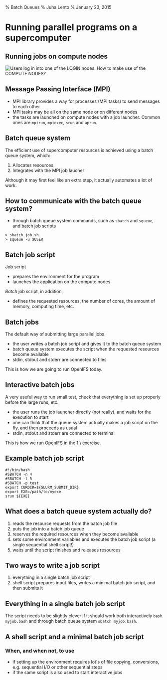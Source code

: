 % Batch Queues
% Juha Lento
% January 23, 2015


# Running parallel programs on a supercomputer

## Running jobs on compute nodes

![Users log in into one of the LOGIN nodes. How to make use of the
 COMPUTE NODES?](include/SupercomputerArchitecture.svg)

## Message Passing Interface (MPI)

- MPI library provides a way for processes (MPI tasks) to
  send messages to each other
- MPI tasks may be all on the same node or on different nodes
- the tasks are launched on compute nodes with a job launcher. Common
  ones are `mpirun`, `mpiexec`, `srun` and `aprun`.


## Batch queue system

The efficient use of supercomputer resources is achieved using a batch
queue system, which:

1. Allocates resources
2. Integrates with the MPI job laucher

Although it may first feel like an extra step, it actually automates a
lot of work.


## How to communicate with the batch queue system?

- through batch queue system commands, such as `sbatch` and `squeue`,
  and batch job scripts

~~~~
> sbatch job.sh
> squeue -u $USER
~~~~


## Batch job script

Job script 

- prepares the environment for the program
- launches the application on the compute nodes

*Batch* job script, in addition,

- defines the requested resources, the number of cores, the amount of
  memory, computing time, etc.


## Batch jobs

The default way of submitting large parallel jobs.

- the user writes a batch job script and gives it to the batch queue system
- batch queue system executes the script when the requested
  resources become available
- stdin, stdout and stderr are connected to files

This is how we are going to run OpenIFS today.


## Interactive batch jobs

A very useful way to run small test, check that everything is set up
properly before the large runs, etc.

- the user runs the job launcher directly (not really), and waits
  for the execution to start
- one can think that the queue system actually makes a job script on
  the fly, and then proceeds as usual
- stdin, stdout and stderr are connected to terminal

This is how we run OpenIFS in the 1.\ exercise.


## Example batch job script

~~~~
#!/bin/bash
#SBATCH -n 4
#SBATCH -t 5
#SBATCH -p test
export CURDIR=${SLURM_SUBMIT_DIR}
export EXE=/path/to/myexe
srun ${EXE}
~~~~

## What does a batch queue system actually do?
 
1. reads the resource requests from the batch job file
2. puts the job into a batch job queue
3. reserves the required resources when they become available
4. sets some environment variables and  executes the batch
   job script (a single sequential shell script!)
5. waits until the script finishes and releases resources


## Two ways to write a job script

1. everything in a single batch job script
2. shell script prepares input files, writes a minimal batch job
   script, and then submits it


## Everything in a single batch job script

The script needs to be slightly clever if it should work both
interactively `bash myjob.bash` and through batch queue system `sbatch
myjob.bash`.


## A shell script and a minimal batch job script

### When, and when not, to use

- if setting up the environment requires lot's of file copying,
  conversions, e.g. sequential I/O or other sequential steps
- if the same script is also used to start interactive jobs
